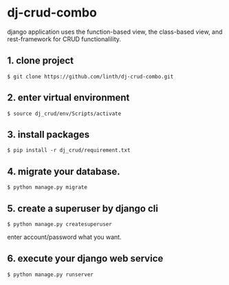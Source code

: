 # dj-crud-combo
django application uses the function-based view, the class-based view, and rest-framework for CRUD functionalility.

## 1. clone project
```
$ git clone https://github.com/linth/dj-crud-combo.git
```

## 2. enter virtual environment
```
$ source dj_crud/env/Scripts/activate 
```

## 3. install packages
```
$ pip install -r dj_crud/requirement.txt
```

## 4. migrate your database.
```
$ python manage.py migrate
```

## 5. create a superuser by django cli
```
$ python manage.py createsuperuser
```
enter account/password what you want.


## 6. execute your django web service
```
$ python manage.py runserver
```
